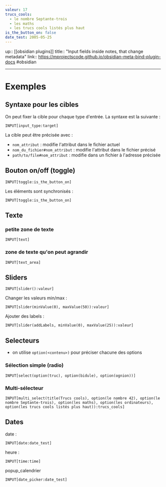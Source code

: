 ```yaml
---
valeur: 17
trucs_cools:
  - le nombre Septante-trois
  - les maths
  - les trucs cools listés plus haut
is_the_button_on: false
date_test: 2005-05-25
---
```

up:: [[obsidian plugins]]
title:: "Input fields inside notes, that change metadata"
link:: https://mprojectscode.github.io/obsidian-meta-bind-plugin-docs
#obsidian 

---

# Exemples
## Syntaxe pour les cibles
On peut fixer la cible pour chaque type d'entrée.
La syntaxe est la suivante :

`INPUT[input_type:target]`

La cible peut être précisée avec :
 - `nom_attribut` : modifie l'attribut dans le fichier actuel
 - `nom_du_fichier#nom_attribut` : modifie l'attribut dans le fichier précisé
 - `path/to/file#nom_attribut` : modifie dans un fichier à l'adresse précisée

## Bouton on/off (toggle)

```meta-bind
INPUT[toggle:is_the_button_on]
```
Les éléments sont synchronisés :
```meta-bind
INPUT[toggle:is_the_button_on]
```

## Texte
### petite zone de texte
```meta-bind
INPUT[text]
```

### zone de texte qu'on peut agrandir
```meta-bind
INPUT[text_area]
```

## Sliders
```meta-bind
INPUT[slider():valeur]
```

Changer les valeurs min/max :
```meta-bind
INPUT[slider(minValue(0), maxValue(50)):valeur]
```

Ajouter des labels :
```meta-bind
INPUT[slider(addLabels, minValue(0), maxValue(25)):valeur]
```

## Selecteurs
 - on utilise `option(<contenu>)` pour préciser chacune des options

### Sélection simple (radio)
```meta-bind
INPUT[select(option(truc), option(bidule), option(ognion))]
```

### Multi-sélecteur

```meta-bind
INPUT[multi_select(title(Trucs cools), option(le nombre 42), option(le nombre Septante-trois), option(les maths), option(les ordinateurs), option(les trucs cools listés plus haut)):trucs_cools]
```


## Dates
date :
```meta-bind
INPUT[date:date_test]
```

heure :
```meta-bind
INPUT[time:time]
```

popup_calendrier
```meta-bind
INPUT[date_picker:date_test]
```

